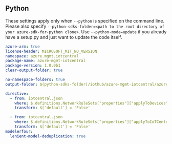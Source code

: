 ## Python

These settings apply only when `--python` is specified on the command line.
Please also specify `--python-sdks-folder=<path to the root directory of your azure-sdk-for-python clone>`.
Use `--python-mode=update` if you already have a setup.py and just want to update the code itself.

``` yaml $(python)
azure-arm: true
license-header: MICROSOFT_MIT_NO_VERSION
namespace: azure.mgmt.iotcentral
package-name: azure-mgmt-iotcentral
package-version: 1.0.0b1
clear-output-folder: true
```

``` yaml $(python)
no-namespace-folders: true
output-folder: $(python-sdks-folder)/iothub/azure-mgmt-iotcentral/azure/mgmt/iotcentral
```

``` yaml $(python)
directive:
  - from: iotcentral.json
    where: $.definitions.NetworkRuleSets["properties"]["applyToDevices"]
    transform: $['default'] = 'False'

  - from: iotcentral.json
    where: $.definitions.NetworkRuleSets["properties"]["applyToIoTCentral"]
    transform: $['default'] = 'False'
modelerfour:
  lenient-model-deduplication: true
```
